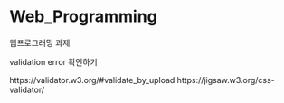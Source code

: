 # Web_Programming
웹프로그래밍 과제

validation error 확인하기
<HTML validation error>
https://validator.w3.org/#validate_by_upload
  
<CSS validation error>
https://jigsaw.w3.org/css-validator/

